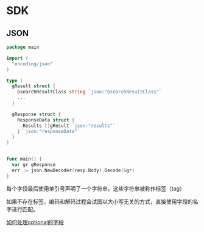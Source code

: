 # SDK

## JSON

```go
package main

import (
  "encoding/json"
)

type (
  gResult struct {
    GsearchResultClass string `json:"GsearchResultClass"`
    ...
  }

  gResponse struct {
    ResponseData struct {
      Results []gResult `json:"results"`
    } `json:"responseData"`
  }
)


func main() {
  var gr gResponse
  err := json.NewDecoder(resp.Body).Decode(&gr)
}

```

每个字段最后使用单引号声明了一个字符串。这些字符串被称作标签（tag）

如果不存在标签，编码和解码过程会试图以大小写无关的方式，直接使用字段的名字进行匹配。

[如何处理optional的字段](https://stackoverflow.com/questions/24216510/empty-or-not-required-struct-fields-in-golang)
